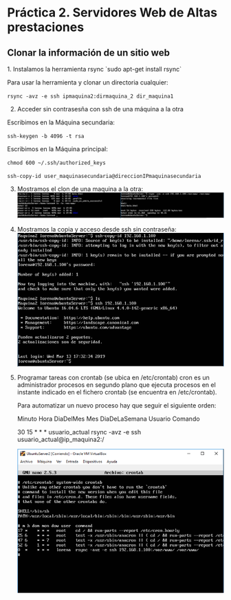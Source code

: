 <H1>Práctica 2. Servidores Web de Altas prestaciones</H1>
<H2>Clonar la información de un sitio web</H2>
1. Instalamos la herramienta rsync
  `sudo apt-get install rsync`
  
 Para usar la herramienta y clonar un directoria cualquier: 
 
   `rsync -avz -e ssh ipmaquina2:dirmaquina_2 dir_maquina1`
   
2. Acceder sin contrasesña con ssh de una máquina a la otra

Escribimos en la Máquina secundaria:

  `ssh-keygen -b 4096 -t rsa`
  
Escribimos en la Máquina principal:

  `chmod 600 ~/.ssh/authorized_keys`
  
  `ssh-copy-id user_maquinasecundaria@direccionIPmaquinasecundaria`
  
3. Mostramos el clon de una maquina a la otra:
 	![img](https://github.com/lorcaspal/SWAP1819/blob/master/practica2/images/ClonM1.PNG)
 4. Mostramos la copia y acceso desde ssh sin contraseña:
 	![img](https://github.com/lorcaspal/SWAP1819/blob/master/practica2/images/copiaYaccesoSinClaveM1.PNG)
 5. Programar tareas con crontab (se ubica en /etc/crontab) cron es un administrador procesos en segundo plano que ejecuta procesos en el instante indicado en el fichero crontab (se encuentra en /etc/crontab).

  	Para automatizar un nuevo proceso hay que seguir el siguiente orden:

  	Minuto Hora DiaDelMes Mes DiaDeLaSemana Usuario Comando

  	30 15 * * * usuario_actual rsync -avz -e ssh usuario_actual@ip_maquina2:/

	![img](https://github.com/lorcaspal/SWAP1819/blob/master/practica2/images/Crontab.PNG)
